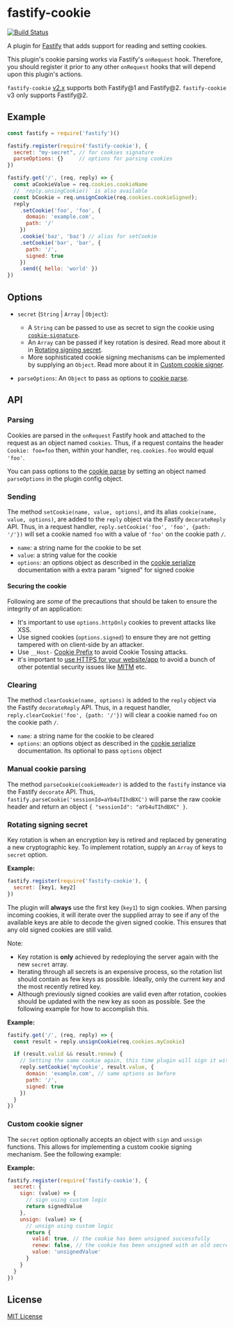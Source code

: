 # fastify-cookie

[![Build Status](https://travis-ci.org/fastify/fastify-cookie.svg?branch=master)](https://travis-ci.org/fastify/fastify-cookie)

A plugin for [Fastify](http://fastify.io/) that adds support for reading and
setting cookies.

This plugin's cookie parsing works via Fastify's `onRequest` hook. Therefore,
you should register it prior to any other `onRequest` hooks that will depend
upon this plugin's actions.

`fastify-cookie` [v2.x](https://github.com/fastify/fastify-cookie/tree/v2.x)
supports both Fastify@1 and Fastify@2.
`fastify-cookie` v3 only supports Fastify@2.

## Example

```js
const fastify = require('fastify')()

fastify.register(require('fastify-cookie'), {
  secret: "my-secret", // for cookies signature
  parseOptions: {}     // options for parsing cookies
})

fastify.get('/', (req, reply) => {
  const aCookieValue = req.cookies.cookieName
  // `reply.unsingCookie()` is also available
  const bCookie = req.unsignCookie(req.cookies.cookieSigned);
  reply
    .setCookie('foo', 'foo', {
      domain: 'example.com',
      path: '/'
    })
    .cookie('baz', 'baz') // alias for setCookie
    .setCookie('bar', 'bar', {
      path: '/',
      signed: true
    })
    .send({ hello: 'world' })
})
```

## Options

- `secret` (`String` | `Array` | `Object`):
  - A `String` can be passed to use as secret to sign the cookie using [`cookie-signature`](http://npm.im/cookie-signature).
  - An `Array` can be passed if key rotation is desired. Read more about it in [Rotating signing secret](#rotating-secret).
  - More sophisticated cookie signing mechanisms can be implemented by supplying an `Object`. Read more about it in [Custom cookie signer](#custom-cookie-signer).

- `parseOptions`: An `Object` to pass as options to [cookie parse](https://github.com/jshttp/cookie#cookieparsestr-options).

## API

### Parsing

Cookies are parsed in the `onRequest` Fastify hook and attached to the request
as an object named `cookies`. Thus, if a request contains the header
`Cookie: foo=foo` then, within your handler, `req.cookies.foo` would equal
`'foo'`.

You can pass options to the [cookie parse](https://github.com/jshttp/cookie#cookieparsestr-options) by setting an object named `parseOptions` in the plugin config object.

### Sending

The method `setCookie(name, value, options)`, and its alias `cookie(name, value, options)`, are added to the `reply` object
via the Fastify `decorateReply` API. Thus, in a request handler,
`reply.setCookie('foo', 'foo', {path: '/'})` will set a cookie named `foo`
with a value of `'foo'` on the cookie path `/`.

+ `name`: a string name for the cookie to be set
+ `value`: a string value for the cookie
+ `options`: an options object as described in the [cookie serialize][cs] documentation
  with a extra param "signed" for signed cookie

#### Securing the cookie

Following are _some_ of the precautions that should be taken to ensure the integrity of an application:

- It's important to use `options.httpOnly` cookies to prevent attacks like XSS.
- Use signed cookies (`options.signed`) to ensure they are not getting tampered with on client-side by an attacker.
- Use `__Host-` [Cookie Prefix](https://developer.mozilla.org/en-US/docs/Web/HTTP/Headers/Set-Cookie#Attributes) to avoid Cookie Tossing attacks.
- it's important to [use HTTPS for your website/app](https://letsencrypt.org/) to avoid a bunch of other potential security issues like [MITM](https://en.wikipedia.org/wiki/Man-in-the-middle_attack) etc.

### Clearing

The method `clearCookie(name, options)` is added to the `reply` object
via the Fastify `decorateReply` API. Thus, in a request handler,
`reply.clearCookie('foo', {path: '/'})` will clear a cookie named `foo`
on the cookie path `/`.

+ `name`: a string name for the cookie to be cleared
+ `options`: an options object as described in the [cookie serialize][cs]
documentation. Its optional to pass `options` object

### Manual cookie parsing

The method `parseCookie(cookieHeader)` is added to the `fastify` instance
via the Fastify `decorate` API. Thus, `fastify.parseCookie('sessionId=aYb4uTIhdBXC')`
will parse the raw cookie header and return an object `{ "sessionId": "aYb4uTIhdBXC" }`.

[cs]: https://www.npmjs.com/package/cookie#options-1

<a id="rotating-secret"></a>
### Rotating signing secret

Key rotation is when an encryption key is retired and replaced by generating a new cryptographic key. To implement rotation, supply an `Array` of keys to `secret` option.

**Example:**
```js
fastify.register(require('fastify-cookie'), {
  secret: [key1, key2]
})
```

The plugin will **always** use the first key (`key1`) to sign cookies. When parsing incoming cookies, it will iterate over the supplied array to see if any of the available keys are able to decode the given signed cookie. This ensures that any old signed cookies are still valid.

Note:
- Key rotation is **only** achieved by redeploying the server again with the new `secret` array.
- Iterating through all secrets is an expensive process, so the rotation list should contain as few keys as possible. Ideally, only the current key and the most recently retired key.
- Although previously signed cookies are valid even after rotation, cookies should be updated with the new key as soon as possible. See the following example for how to accomplish this.

**Example:**
```js
fastify.get('/', (req, reply) => {
  const result = reply.unsignCookie(req.cookies.myCookie)

  if (result.valid && result.renew) {
    // Setting the same cookie again, this time plugin will sign it with a new key
    reply.setCookie('myCookie', result.value, {
      domain: 'example.com', // same options as before
      path: '/',
      signed: true
    })
  }
})
```

<a id="custom-cookie-signer"></a>
### Custom cookie signer

The `secret` option optionally accepts an object with `sign` and `unsign` functions. This allows for implementing a custom cookie signing mechanism. See the following example:

**Example:**
```js
fastify.register(require('fastify-cookie'), {
  secret: {
    sign: (value) => {
      // sign using custom logic
      return signedValue
    },
    unsign: (value) => {
      // unsign using custom logic
      return {
        valid: true, // the cookie has been unsigned successfully
        renew: false, // the cookie has been unsigned with an old secret
        value: 'unsignedValue'
      }
    }
  }
})
```

## License

[MIT License](http://jsumners.mit-license.org/)

